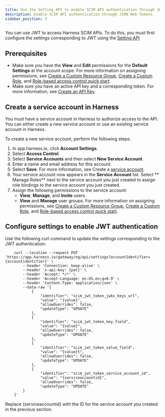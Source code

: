 ```yaml
---
title: Use the Setting API to enable SCIM API authentication through JWT
description: Enable SCIM API authentication through JSON Web Tokens.
sidebar_position: 3
---
```


You can use JWT to access Harness SCIM APIs. To do this, you must first configure the settings corresponding to JWT using the [Setting API](https://apidocs.harness.io/tag/Setting#operation/updateSettingValue)

## Prerequisites

- Make sure you have the **View** and **Edit** permissions for the **Default Settings** at the account scope.
  For more information on assigning permissions, see [Create a Custom Resource Group](../4_Role-Based-Access-Control/10-set-up-rbac-pipelines.md#step-2-create-a-custom-resource-group), [Create a Custom Role](../4_Role-Based-Access-Control/10-set-up-rbac-pipelines.md#step-3-create-a-custom-role), and [Role-based access control quick start](../4_Role-Based-Access-Control/10-set-up-rbac-pipelines.md).
- Make sure you have an active API key and a corresponding token. For more information, see [Create an API Key](../4_Role-Based-Access-Control/7-add-and-manage-api-keys.md#create-personal-access-token).
  
## Create a service account in Harness

You must have a service account in Harness to authorize access to the API. You can either create a new service account or use an existing service account in Harness.

To create a new service account, perform the following steps:

1. In app.harness.io, click **Account Settings**.
2. Select **Access Control**.
3. Select **Service Accounts** and then select **New Service Account**.
4. Enter a name and email address for this account.
5. Select **Save**.
   For more information, see Create a [service account](../4_Role-Based-Access-Control/6-add-and-manage-service-account.md).
6. Your service account now appears in the **Service Account** list. Select ** Manage Roles** next to the service account you just created to assign role bindings to the service account you just created.
7. Assign the following permissions to the service account:
    - **View**, **Manage**, and **Invite** users.
    - **View** and **Manage** user groups.
  For more information on assigning permissions, see [Create a Custom Resource Group](../4_Role-Based-Access-Control/10-set-up-rbac-pipelines.md#step-2-create-a-custom-resource-group), [Create a Custom Role](../4_Role-Based-Access-Control/10-set-up-rbac-pipelines.md#step-3-create-a-custom-role), and [Role-based access control quick start](../4_Role-Based-Access-Control/10-set-up-rbac-pipelines.md).

## Configure settings to enable JWT authentication

   Use the following curl command to update the settings corresponding to the JWT authentication:
            
        curl --location --request PUT 'https://app.harness.io/gateway/ng/api/settings?accountIdentifier={accountidentifier}' \
            --header 'Connection: keep-alive' \
            --header 'x-api-key: {pat}' \
            --header 'Accept: */*' \
            --header 'Accept-Language: en-US,en;q=0.9' \
            --header 'Content-Type: application/json' \
            --data-raw '[
                {
                    "identifier": "scim_jwt_token_jwks_keys_url",
                    "value": "{value}",
                    "allowOverrides": false,
                    "updateType": "UPDATE"
                },
                {
                    "identifier": "scim_jwt_token_key_field",
                    "value": "{value}",
                    "allowOverrides": false,
                    "updateType": "UPDATE"
                },
                {
                    "identifier": "scim_jwt_token_value_field",
                    "value": "{value}t",
                    "allowOverrides": false,
                    "updateType": "UPDATE"
                },
                {
                    "identifier": "scim_jwt_token_service_account_id",
                    "value": "{serviceaccountid}",
                    "allowOverrides": false,
                    "updateType": "UPDATE"
            }
        ]'


Replace {serviceaccountid} with the ID for the service account you created in the previous section.
